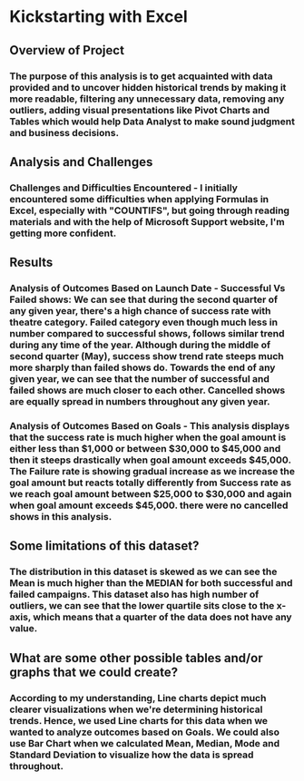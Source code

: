 # Kickstarting with Excel

## Overview of Project 
### The purpose of this analysis is to get acquainted with data provided and to uncover hidden historical trends by making it more readable, filtering any unnecessary data, removing any outliers, adding visual presentations like Pivot Charts and Tables which would help Data Analyst to make sound judgment and business decisions.



## Analysis and Challenges
### Challenges and Difficulties Encountered - I initially encountered some difficulties when applying Formulas in Excel, especially with "COUNTIFS", but going through reading materials and with the help of Microsoft Support website, I'm getting more confident.



## Results
### Analysis of Outcomes Based on Launch Date - Successful Vs Failed shows: We can see that during the second quarter of any given year, there's a high chance of success rate with theatre category. Failed category even though much less in number compared to successful shows, follows similar trend during any time of the year. Although during the middle of second quarter (May), success show trend rate steeps much more sharply than failed shows do. Towards the end of any given year, we can see that the number of successful and failed shows are much closer to each other. Cancelled shows are equally spread in numbers throughout any given year.

### Analysis of Outcomes Based on Goals - This analysis displays that the success rate is much higher when the goal amount is either less than $1,000 or between $30,000 to $45,000 and then it steeps drastically when goal amount exceeds $45,000. The Failure rate is showing gradual increase as we increase the goal amount but reacts totally differently from Success rate as we reach goal amount between $25,000 to $30,000 and again when goal amount exceeds $45,000. there were no cancelled shows in this analysis.



## Some limitations of this dataset?
### The distribution in this dataset is skewed as we can see the Mean is much higher than the MEDIAN for both successful and failed campaigns. This dataset also has high number of outliers, we can see that the lower quartile sits close to the x-axis, which means that a quarter of the data does not have any value.

## What are some other possible tables and/or graphs that we could create?
### According to my understanding, Line charts depict much clearer visualizations when we're determining historical trends. Hence, we used Line charts for this data when we wanted to analyze outcomes based on Goals. We could also use Bar Chart when we calculated Mean, Median, Mode and Standard Deviation to visualize how the data is spread throughout.
